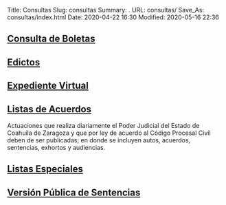 Title: Consultas
Slug: consultas
Summary: .
URL: consultas/
Save_As: consultas/index.html
Date: 2020-04-22 16:30
Modified: 2020-05-16 22:36


## [Consulta de Boletas](boletas/)

## [Edictos](edictos/)

## [Expediente Virtual](expediente-virtual/)

## [Listas de Acuerdos](listas-de-acuerdos/)

Actuaciones que realiza diariamente el Poder Judicial del Estado de Coahuila de Zaragoza y que por ley de acuerdo al Código Procesal Civil deben de ser publicadas; en donde se incluyen autos, acuerdos, sentencias, exhortos y audiencias.

## [Listas Especiales](listas-especiales/)

## [Versión Pública de Sentencias](sentencias/)
